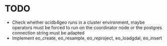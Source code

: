 # TODO
- Check whether scidb4geo runs in a cluster environment, maybe operators must be forced to run on the coordinator node or the postgres connection string must be adapted
- Implement eo_create, eo_resample, eo_reproject, eo_loadgdal, eo_insert
